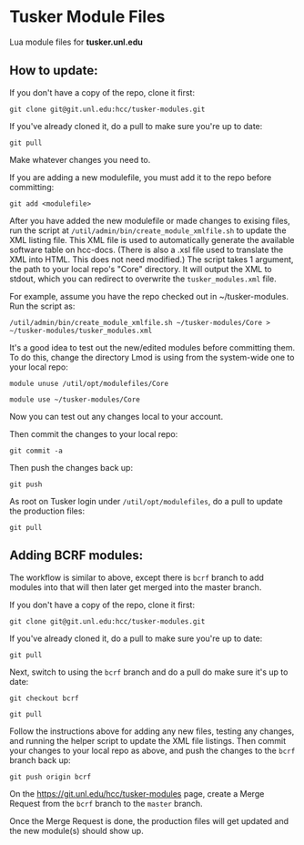 Tusker Module Files
=================

Lua module files for **tusker.unl.edu**

How to update:
-------------

If you don't have a copy of the repo, clone it first:

`git clone git@git.unl.edu:hcc/tusker-modules.git`

If you've already cloned it, do a pull to make sure you're up to date:

`git pull`

Make whatever changes you need to.

If you are adding a new modulefile, you must add it to the repo before committing:

`git add <modulefile>`

After you have added the new modulefile or made changes to exising files,
run the script at `/util/admin/bin/create_module_xmlfile.sh` to update the XML listing file.
This XML file is used to automatically generate the available software table on hcc-docs.
(There is also a .xsl file used to translate the XML into HTML.  This does not need modified.)
The script takes 1 argument, the path to your local repo's "Core" directory.  It will
output the XML to stdout, which you can redirect to overwrite the `tusker_modules.xml` file.

For example, assume you have the repo checked out in ~/tusker-modules.  Run the
script as:

`/util/admin/bin/create_module_xmlfile.sh ~/tusker-modules/Core > ~/tusker-modules/tusker_modules.xml`

It's a good idea to test out the new/edited modules before committing them.
To do this, change the directory Lmod is using from the system-wide one to your
local repo:

`module unuse /util/opt/modulefiles/Core`

`module use ~/tusker-modules/Core`

Now you can test out any changes local to your account.

Then commit the changes to your local repo:

`git commit -a`

Then push the changes back up:

`git push`

As root on Tusker login under `/util/opt/modulefiles`, do a pull to update the production files:

`git pull`

Adding BCRF modules:
-------------------

The workflow is similar to above, except there is `bcrf` branch to add modules into that
will then later get merged into the master branch.

If you don't have a copy of the repo, clone it first:

`git clone git@git.unl.edu:hcc/tusker-modules.git`

If you've already cloned it, do a pull to make sure you're up to date:

`git pull`

Next, switch to using the `bcrf` branch and do a pull do make sure
it's up to date:

`git checkout bcrf`

`git pull`

Follow the instructions above for adding any new files, testing any changes,
and running the helper script to update the XML file listings.  Then commit your changes 
to your local repo as above, and push the changes to the `bcrf` branch back up:

`git push origin bcrf`

On the https://git.unl.edu/hcc/tusker-modules page, create a Merge Request from 
the `bcrf` branch to the `master` branch.

Once the Merge Request is done, the production files will get updated and the new
module(s) should show up.
